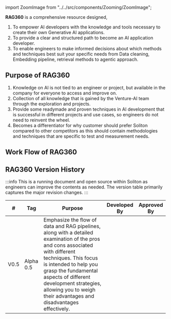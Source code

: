 import ZoomImage from "../../src/components/Zooming/ZoomImage";

**RAG360** is a comprehensive resource designed,

1. To empower AI developers with the knowledge and tools necessary to create
   their own Generative AI applications.
2. To provide a clear and structured path to become an AI application developer.
3. To enable engineers to make informed decisions about which methods and
   techniques best suit your specific needs from Data cleaning, Embedding
   pipeline, retrieval methods to agentic approach.

## Purpose of RAG360
1. Knowledge on AI is not tied to an engineer or project, but available in the company for everyone to access and improve on.
2. Collection of all knowledge that is gained by the Venture-AI team through the exploration and projects.
3. Provide some readymade and proven techniques in AI development that is successful in different projects and use cases, so engineers do not need to reinvent the wheel.
4. Becomes a differentiator for why customer should prefer Soliton compared to other competitors as this should contain methodologies and techniques that are specific to test and measurement needs.

## Work Flow of RAG360
<ZoomImage/>
    
## RAG360 Version History

:::info 
This is a running document and open source within Soliton as engineers
can improve the contents as needed. The version table primarily captures the
major revision changes. 
:::

| #    | Tag       | Purpose                                                                                                                                                                                                                                                                                                                | Developed By | Approved By |
| ---- | --------- | ---------------------------------------------------------------------------------------------------------------------------------------------------------------------------------------------------------------------------------------------------------------------------------------------------------------------- | ------------ | ----------- |
| V0.5 | Alpha 0.5 | Emphasize the flow of data and RAG pipelines, along with a detailed examination of the pros and cons associated with different techniques. This focus is intended to help you grasp the fundamental aspects of different development strategies, allowing you to weigh their advantages and disadvantages effectively. |              |             |
